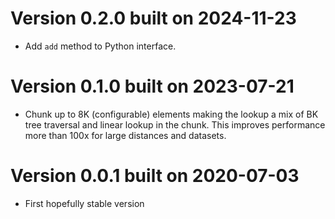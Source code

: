 
# Version 0.2.0 built on 2024-11-23

 - Add `add` method to Python interface.

# Version 0.1.0 built on 2023-07-21

 - Chunk up to 8K (configurable) elements making the lookup a mix of BK tree traversal and linear
   lookup in the chunk. This improves performance more than 100x for large distances and datasets.

# Version 0.0.1 built on 2020-07-03

 - First hopefully stable version
